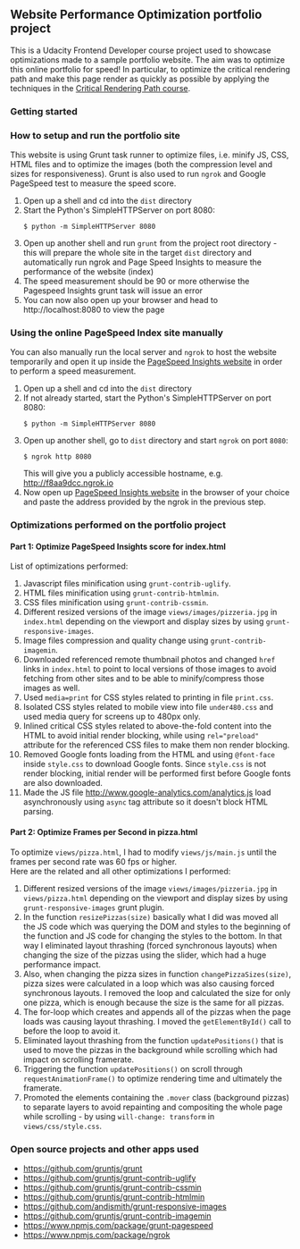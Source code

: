 ## Website Performance Optimization portfolio project

This is a Udacity Frontend Developer course project used to showcase optimizations made to a sample
portfolio website. The aim was to optimize this online portfolio for speed!
In particular, to optimize the critical rendering path and make this page render
as quickly as possible by applying the techniques in the [Critical Rendering Path course](https://www.udacity.com/course/ud884).

### Getting started

### How to setup and run the portfolio site

This website is using Grunt task runner to optimize files, i.e. minify JS, CSS,
HTML files and to optimize the images (both the compression level and
sizes for responsiveness). Grunt is also used to run `ngrok` and Google PageSpeed
test to measure the speed score.

1. Open up a shell and cd into the `dist` directory
1. Start the Python's SimpleHTTPServer on port 8080:
   ```
   $ python -m SimpleHTTPServer 8080
   ```
1. Open up another shell and run `grunt` from the project root directory - this will prepare the whole
site in the target `dist` directory and automatically run ngrok and Page Speed
Insights to measure the performance of the website (index)
1. The speed measurement should be 90 or more otherwise the Pagespeed Insights grunt task will issue an error
1. You can now also open up your browser and head to http://localhost:8080 to view the page

### Using the online PageSpeed Index site manually

You can also manually run the local server and `ngrok` to host the website temporarily and
open it up inside the [PageSpeed Insights website](https://developers.google.com/speed/pagespeed/insights/) in order to perform a speed measurement.

1. Open up a shell and cd into the `dist` directory
1. If not already started, start the Python's SimpleHTTPServer on port 8080:
   ```
   $ python -m SimpleHTTPServer 8080
   ```
1. Open up another shell, go to `dist` directory and start `ngrok` on port `8080`:
   ```
   $ ngrok http 8080
   ```
   This will give you a publicly accessible hostname, e.g. http://f8aa9dcc.ngrok.io
1. Now open up [PageSpeed Insights website](https://developers.google.com/speed/pagespeed/insights/)
   in the browser of your choice and paste the address provided by the ngrok in
   the previous step.

### Optimizations performed on the portfolio project

#### Part 1: Optimize PageSpeed Insights score for index.html

List of optimizations performed:

1. Javascript files minification using `grunt-contrib-uglify`.
1. HTML files minification using `grunt-contrib-htmlmin`.
1. CSS files minification using `grunt-contrib-cssmin`.
1. Different resized versions of the image `views/images/pizzeria.jpg` in `index.html` depending
   on the viewport and display sizes by using `grunt-responsive-images`.
1. Image files compression and quality change using `grunt-contrib-imagemin`.
1. Downloaded referenced remote thumbnail photos and changed `href` links in `index.html` to point
   to local versions of those images to avoid fetching from other sites and to be able
   to minify/compress those images as well.
1. Used `media=print` for CSS styles related to printing in file `print.css`.
1. Isolated CSS styles related to mobile view into file `under480.css` and used media
   query for screens up to 480px only.
1. Inlined critical CSS styles related to above-the-fold content into the HTML to
   avoid initial render blocking, while using `rel="preload"` attribute for the
   referenced CSS files to make them non render blocking.
1. Removed Google fonts loading from the HTML and using `@font-face` inside `style.css` to
   download Google fonts. Since `style.css` is not render blocking, initial render
   will be performed first before Google fonts are also downloaded.
1. Made the JS file http://www.google-analytics.com/analytics.js load asynchronously
   using `async` tag attribute so it doesn't block HTML parsing.


#### Part 2: Optimize Frames per Second in pizza.html

To optimize `views/pizza.html`, I had to modify `views/js/main.js` until the frames per second rate was 60 fps or higher.<br>
Here are the related and all other optimizations I performed:

1. Different resized versions of the image `views/images/pizzeria.jpg` in `views/pizza.html` depending
   on the viewport and display sizes by using `grunt-responsive-images` grunt plugin.
1. In the function `resizePizzas(size)` basically what I did was moved all the
   JS code which was querying the DOM and styles to the beginning of the function and JS code
   for changing the styles to the bottom. In that way I eliminated layout thrashing (forced synchronous layouts) when
   changing the size of the pizzas using the slider, which had a huge performance impact.
1. Also, when changing the pizza sizes in function `changePizzaSizes(size)`, pizza sizes
   were calculated in a loop which was also causing forced synchronous layouts. I removed the loop
   and calculated the size for only one pizza, which is enough because the size is the same for all pizzas.
1. The for-loop which creates and appends all of the pizzas when the page loads was causing layout thrashing.
   I moved the `getElementById()` call to before the loop to avoid it.
1. Eliminated layout thrashing from the function `updatePositions()` that is used to move the pizzas
   in the background while scrolling which had impact on scrolling framerate.
1. Triggering the function `updatePositions()` on scroll through `requestAnimationFrame()` to optimize rendering time
   and ultimately the framerate.
1. Promoted the elements containing the `.mover` class (background pizzas) to separate layers to avoid repainting and
   compositing the whole page while scrolling - by using `will-change: transform` in `views/css/style.css`.

### Open source projects and other apps used

- https://github.com/gruntjs/grunt
- https://github.com/gruntjs/grunt-contrib-uglify
- https://github.com/gruntjs/grunt-contrib-cssmin
- https://github.com/gruntjs/grunt-contrib-htmlmin
- https://github.com/andismith/grunt-responsive-images
- https://github.com/gruntjs/grunt-contrib-imagemin
- https://www.npmjs.com/package/grunt-pagespeed
- https://www.npmjs.com/package/ngrok
